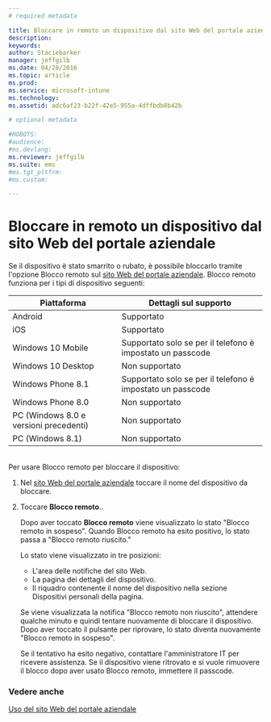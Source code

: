 ```yaml
---
# required metadata

title: Bloccare in remoto un dispositivo dal sito Web del portale aziendale | Microsoft Intune
description:
keywords:
author: Staciebarker
manager: jeffgilb
ms.date: 04/28/2016
ms.topic: article
ms.prod:
ms.service: microsoft-intune
ms.technology:
ms.assetid: adc6af23-b22f-42e5-955a-4dffbdb8b42b

# optional metadata

#ROBOTS:
#audience:
#ms.devlang:
ms.reviewer: jeffgilb
ms.suite: ems
#ms.tgt_pltfrm:
#ms.custom:

---
```



# Bloccare in remoto un dispositivo dal sito Web del portale aziendale

Se il dispositivo è stato smarrito o rubato, è possibile bloccarlo tramite l'opzione Blocco remoto sul [sito Web del portale aziendale](http://portal.manage.microsoft.com). Blocco remoto funziona per i tipi di dispositivo seguenti:

Piattaforma  |Dettagli sul supporto  
---------|---------
Android | Supportato       
iOS | Supportato
Windows 10 Mobile | Supportato solo se per il telefono è impostato un passcode     
Windows 10 Desktop | Non supportato  
Windows Phone 8.1 | Supportato solo se per il telefono è impostato un passcode
Windows Phone 8.0 | Non supportato
PC (Windows 8.0 e versioni precedenti) | Non supportato       
PC (Windows 8.1) | Non supportato

</br>
Per usare Blocco remoto per bloccare il dispositivo:

1.  Nel [sito Web del portale aziendale](http://portal.manage.microsoft.com) toccare il nome del dispositivo da bloccare.

2.  Toccare **Blocco remoto**..

    Dopo aver toccato **Blocco remoto** viene visualizzato lo stato "Blocco remoto in sospeso".  Quando Blocco remoto ha esito positivo, lo stato passa a "Blocco remoto riuscito."

    Lo stato viene visualizzato in tre posizioni:

    * L'area delle notifiche del sito Web. 
    * La pagina dei dettagli del dispositivo.
    * Il riquadro contenente il nome del dispositivo nella sezione Dispositivi personali della pagina.

    Se viene visualizzata la notifica "Blocco remoto non riuscito", attendere qualche minuto e quindi tentare nuovamente di bloccare il dispositivo. Dopo aver toccato il pulsante per riprovare, lo stato diventa nuovamente "Blocco remoto in sospeso". 

    Se il tentativo ha esito negativo, contattare l'amministratore IT per ricevere assistenza. Se il dispositivo viene ritrovato e si vuole rimuovere il blocco dopo aver usato Blocco remoto, immettere il passcode.


### Vedere anche
[Uso del sito Web del portale aziendale](using-the-intune-company-portal-website.md)

<!--HONumber=May16_HO1-->


